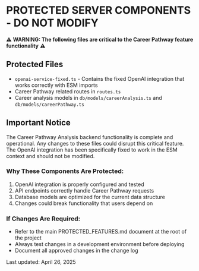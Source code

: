# PROTECTED SERVER COMPONENTS - DO NOT MODIFY

⚠️ **WARNING: The following files are critical to the Career Pathway feature functionality** ⚠️

## Protected Files
- `openai-service-fixed.ts` - Contains the fixed OpenAI integration that works correctly with ESM imports
- Career Pathway related routes in `routes.ts` 
- Career analysis models in `db/models/careerAnalysis.ts` and `db/models/careerPathway.ts`

## Important Notice

The Career Pathway Analysis backend functionality is complete and operational. Any changes to these files could disrupt this critical feature. The OpenAI integration has been specifically fixed to work in the ESM context and should not be modified.

### Why These Components Are Protected:
1. OpenAI integration is properly configured and tested
2. API endpoints correctly handle Career Pathway requests
3. Database models are optimized for the current data structure
4. Changes could break functionality that users depend on

### If Changes Are Required:
- Refer to the main PROTECTED_FEATURES.md document at the root of the project
- Always test changes in a development environment before deploying
- Document all approved changes in the change log

Last updated: April 26, 2025